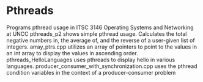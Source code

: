# Pthreads
Programs pthread usage in ITSC 3146 Operating Systems and Networking at UNCC
pthreads_p2 shows simple pthread usage. Calculates the total negative numbers in, the average of, and the reverse of a user-given list of integers.
array_ptrs.cpp utilizes an array of pointers to point to the values in an int array to display the values in ascending order.
pthreads_HelloLanguages uses pthreads to display hello in various languages.
producer_consumer_with_synchronization.cpp uses the pthread condition variables in the context of a producer-consumer problem

